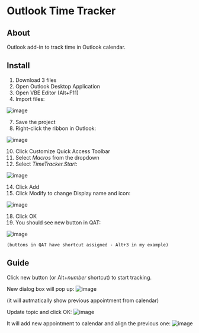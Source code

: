 # Outlook Time Tracker

## About
Outlook add-in to track time in Outlook calendar.

## Install
1. Download 3 files
2. Open Outlook Desktop Application
4. Open VBE Editor (Alt+F11)
5. Import files:

![image](https://github.com/user-attachments/assets/d39886c5-a45a-4e14-8080-d6a96a158657)

7. Save the project
8. Right-click the ribbon in Outlook:
  
![image](https://github.com/user-attachments/assets/d978b241-b30a-4d36-8bea-a475e04c593b)
   
10. Click Customize Quick Access Toolbar
11. Select _Macros_ from the dropdown
12. Select _TimeTracker.Start_:

![image](https://github.com/user-attachments/assets/cfb0a42c-2c16-416c-91e1-ee93b6923ec0)
    
14. Click Add
15. Click Modify to change Display name and icon:

 ![image](https://github.com/user-attachments/assets/65e834eb-f891-45c1-b127-31b1069fd669)
    
18. Click OK
19. You should see new button in QAT:

![image](https://github.com/user-attachments/assets/eb55bb25-838e-4d23-a666-6f5b965412f2)
    
    (buttons in QAT have shortcut assigned - Alt+3 in my example)

## Guide
Click new button (or Alt+_number_ shortcut) to start tracking. 

New dialog box will pop up:
![image](https://github.com/user-attachments/assets/05289c59-94d6-4f53-b088-097391c3db84)

(it will autmatically show previous appointment from calendar)

Update topic and click OK:
![image](https://github.com/user-attachments/assets/ed0c0355-bdb4-472d-af1c-dd829b9f8766)

It will add new appointment to calendar and align the previous one:
![image](https://github.com/user-attachments/assets/2030d6e2-1d10-441e-9aa9-2dc0170306d2)

